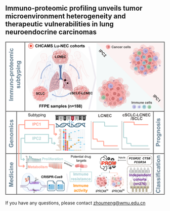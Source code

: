 ## Immuno-proteomic profiling unveils tumor microenvironment heterogeneity and therapeutic vulnerabilities in lung neuroendocrine carcinomas</h1>

![image](https://github.com/ZhoulabCPH/iPROM/blob/master/data/Graphical_abstract.png)


If you have any questions, please contact zhoumeng@wmu.edu.cn

